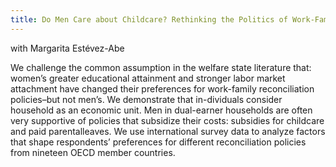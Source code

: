 ```yaml
---
title: Do Men Care about Childcare? Rethinking the Politics of Work-Family Reconciliation
---
```


with Margarita Estévez-Abe

We challenge the common assumption in the welfare state literature that: women’s greater educational attainment and stronger labor market attachment have changed their preferences for work-family reconciliation policies–but not men’s. We demonstrate that in-dividuals consider household as an economic unit. Men in dual-earner households are often very supportive of policies that subsidize their costs: subsidies for childcare and paid parentalleaves. We use international survey data to analyze factors that shape respondents’ preferences for different reconciliation policies from nineteen OECD member countries.
